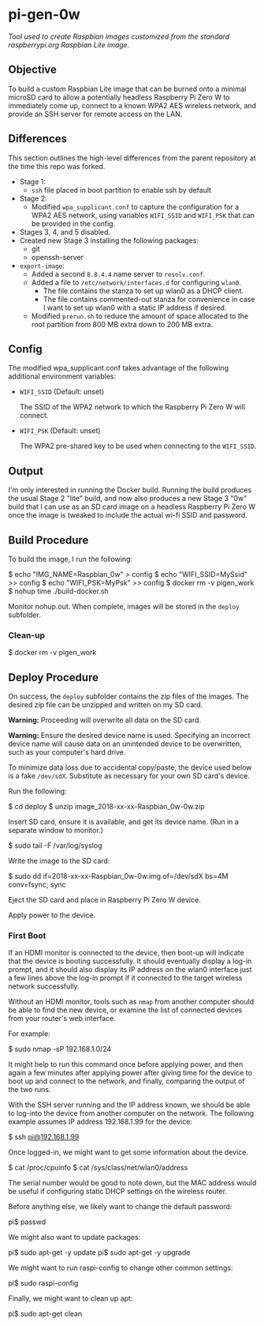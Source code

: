 # pi-gen-0w

_Tool used to create Raspbian images customized from the standard
raspberrypi.org Raspbian Lite image._


## Objective

To build a custom Raspbian Lite image that can be burned onto a minimal microSD
card to allow a potentially headless Raspberry Pi Zero W to immediately come
up, connect to a known WPA2 AES wireless network, and provide an SSH server
for remote access on the LAN.


## Differences

This section outlines the high-level differences from the parent repository
at the time this repo was forked.

 * Stage 1:
    * `ssh` file placed in boot partition to enable ssh by default
 * Stage 2:
    * Modified `wpa_supplicant.conf` to capture the configuration for a WPA2
      AES network, using variables `WIFI_SSID` and `WIFI_PSK` that can be
      provided in the config.
 * Stages 3, 4, and 5 disabled.
 * Created new Stage 3 installing the following packages:
    * git
    * openssh-server
 * `export-image`:
    * Added a second `8.8.4.4` name server to `resolv.conf`.
    * Added a file to `/etc/network/interfaces.d` for configuring `wlan0`.
       * The file contains the stanza to set up wlan0 as a DHCP client.
       * The file contains commented-out stanza for convenience in case I want
         to set up wlan0 with a static IP address if desired.
    * Modified `prerun.sh` to reduce the amount of space allocated to the root
      partition from 800 MB extra down to 200 MB extra.


## Config

The modified wpa_supplicant.conf takes advantage of the following additional
environment variables:

 * `WIFI_SSID` (Default: unset)

   The SSID of the WPA2 network to which the Raspberry Pi Zero W will connect.

 * `WIFI_PSK` (Default: unset)

   The WPA2 pre-shared key to be used when connecting to the `WIFI_SSID`.


## Output

I'm only interested in running the Docker build. Running the build produces
the usual Stage 2 "lite" build, and now also produces a new Stage 3 "0w"
build that I can use as an SD card image on a headless Raspberry Pi Zero W
once the image is tweaked to include the actual wi-fi SSID and password.


## Build Procedure

To build the image, I run the following:

   $ echo "IMG_NAME=Raspbian_0w" > config
   $ echo "WIFI_SSID=MySsid" >> config
   $ echo "WIFI_PSK=MyPsk" >> config
   $ docker rm -v pigen_work
   $ nohup time ./build-docker.sh

Monitor nohup.out. When complete, images will be stored in the `deploy`
subfolder.


### Clean-up

   $ docker rm -v pigen_work


## Deploy Procedure

On success, the `deploy` subfolder contains the zip files of the images. The
desired zip file can be unzipped and written on my SD card.

**Warning:** Proceeding will overwrite all data on the SD card.

**Warning:** Ensure the desired device name is used. Specifying an incorrect
device name will cause data on an unintended device to be overwritten, such
as your computer's hard drive.

To minimize data loss due to accidental copy/paste, the device used below is
a fake `/dev/sdX`. Substitute as necessary for your own SD card's device.

Run the following:

   $ cd deploy
   $ unzip image_2018-xx-xx-Raspbian_0w-0w.zip

Insert SD card, ensure it is available, and get its device name. (Run in a
separate window to monitor.)

   $ sudo tail -F /var/log/syslog

Write the image to the SD card:

   $ sudo dd if=2018-xx-xx-Raspbian_0w-0w.img of=/dev/sdX bs=4M conv=fsync; sync

Eject the SD card and place in Raspberry Pi Zero W device.

Apply power to the device.

### First Boot

If an HDMI monitor is connected to the device, then boot-up will indicate that
the device is booting successfully. It should eventually display a log-in
prompt, and it should also display its IP address on the wlan0 interface just a
few lines above the log-in prompt if it connected to the target wireless
network successfully.

Without an HDMI monitor, tools such as `nmap` from another computer should be
able to find the new device, or examine the list of connected devices from your
router's web interface.

For example:

   $ sudo nmap -sP 192.168.1.0/24

It might help to run this command once before applying power, and then again a
few minutes after applying power after giving time for the device to boot up
and connect to the network, and finally, comparing the output of the two runs.

With the SSH server running and the IP address known, we should be able to
log-into the device from another computer on the network. The following example
assumes IP address 192.168.1.99 for the device:

   $ ssh pi@192.168.1.99

Once logged-in, we might want to get some information about the device.

   $ cat /proc/cpuinfo
   $ cat /sys/class/net/wlan0/address

The serial number would be good to note down, but the MAC address would be
useful if configuring static DHCP settings on the wireless router.

Before anything else, we likely want to change the default password:

   pi$ passwd

We might also want to update packages:

   pi$ sudo apt-get -y update
   pi$ sudo apt-get -y upgrade

We might want to run raspi-config to change other common settings:

   pi$ sudo raspi-config

Finally, we might want to clean up apt:

   pi$ sudo apt-get clean

